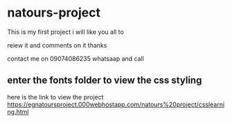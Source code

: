 # natours-project

This is my first project i will like you all to 

reiew it and comments on it thanks

contact me on 09074086235 whatsaap and call

## enter the fonts folder to view the css styling

 
here is the link to view the project https://egnatoursproject.000webhostapp.com/natours%20project/csslearning.html

